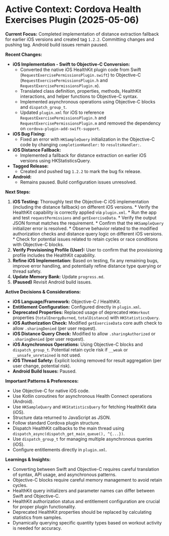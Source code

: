 # Active Context: Cordova Health Exercises Plugin (2025-05-06)

**Current Focus:** Completed implementation of distance extraction fallback for earlier iOS versions and created tag `1.2.2`. Committing changes and pushing tag. Android build issues remain paused.

**Recent Changes:**

*   **iOS Implementation - Swift to Objective-C Conversion:**
    *   Converted the native iOS HealthKit plugin code from Swift (`RequestExercisePermissionsPlugin.swift`) to Objective-C (`RequestExercisePermissionsPlugin.h` and `RequestExercisePermissionsPlugin.m`).
    *   Translated class definition, properties, methods, HealthKit interactions, and helper functions to Objective-C syntax.
    *   Implemented asynchronous operations using Objective-C blocks and `dispatch_group_t`.
    *   Updated `plugin.xml` for iOS to reference `RequestExercisePermissionsPlugin.h` and `RequestExercisePermissionsPlugin.m` and removed the dependency on `cordova-plugin-add-swift-support`.
*   **iOS Bug Fixing:**
    *   Fixed an error with `HKSampleQuery` initialization in the Objective-C code by changing `completionHandler:` to `resultsHandler:`.
*   **iOS Distance Fallback:**
    *   Implemented a fallback for distance extraction on earlier iOS versions using HKStatisticsQuery.
*   **Tagged Release:**
    *   Created and pushed tag `1.2.2` to mark the bug fix release.
*   **Android:**
    *   Remains paused. Build configuration issues unresolved.

**Next Steps:**

1.  **iOS Testing:** Thoroughly test the Objective-C iOS implementation (including the distance fallback) on different iOS versions.
        *   Verify the HealthKit capability is correctly applied via `plugin.xml`.
        *   Run the app and test `requestPermissions` and `getExerciseData`.
        *   Verify the output JSON format matches the requirement.
        *   Confirm that the `HKSampleQuery` initializer error is resolved.
        *   Observe behavior related to the modified authorization checks and distance query logic on different iOS versions.
        *   Check for potential issues related to retain cycles or race conditions with Objective-C blocks.
2.  **Verify Provisioning Profile (User):** User to confirm that the provisioning profile includes the HealthKit capability.
3.  **Refine iOS Implementation:** Based on testing, fix any remaining bugs, improve error handling, and potentially refine distance type querying or thread safety.
4.  **Update Memory Bank:** Update `progress.md`.
5.  **(Paused)** Revisit Android build issues.

**Active Decisions & Considerations:**

*   **iOS Language/Framework:** Objective-C / HealthKit.
*   **Entitlement Configuration:** Configured directly in `plugin.xml`.
*   **Deprecated Properties:** Replaced usage of deprecated `HKWorkout` properties (`totalEnergyBurned`, `totalDistance`) with `HKStatisticsQuery`.
*   **iOS Authorization Check:** Modified `getExerciseData` core auth check to allow `.sharingDenied` (per user request).
*   **iOS Distance Query Check:** Modified to allow `.sharingAuthorized` or `.sharingDenied` (per user request).
*   **iOS Asynchronous Operations:** Using Objective-C blocks and `dispatch_group_t`. Potential retain cycle risk if `__weak` or `__unsafe_unretained` is not used.
*   **iOS Thread Safety:** Explicit locking removed for result aggregation (per user change, potential risk).
*   **Android Build Issues:** Paused.

**Important Patterns & Preferences:**

*   Use Objective-C for native iOS code.
*   Use Kotlin coroutines for asynchronous Health Connect operations (Android).
*   Use `HKSampleQuery` and `HKStatisticsQuery` for fetching HealthKit data (iOS).
*   Structure data returned to JavaScript as JSON.
*   Follow standard Cordova plugin structure.
*   Dispatch HealthKit callbacks to the main thread using `dispatch_async(dispatch_get_main_queue(), ^{...})`.
*   Use `dispatch_group_t` for managing multiple asynchronous queries (iOS).
*   Configure entitlements directly in `plugin.xml`.

**Learnings & Insights:**

*   Converting between Swift and Objective-C requires careful translation of syntax, API usage, and asynchronous patterns.
*   Objective-C blocks require careful memory management to avoid retain cycles.
*   HealthKit query initializers and parameter names can differ between Swift and Objective-C.
*   HealthKit authorization status and entitlement configuration are crucial for proper plugin functionality.
*   Deprecated HealthKit properties should be replaced by calculating statistics from samples.
*   Dynamically querying specific quantity types based on workout activity is needed for accuracy.
